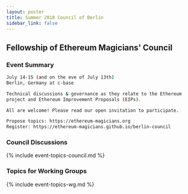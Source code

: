 ```yaml
---
layout: poster
title: Summer 2018 Council of Berlin
sidebar_link: false
---
```


## Fellowship of Ethereum Magicians' Council

### Event Summary

``` bash
July 14-15 (and on the eve of July 13th)
Berlin, Germany at c-base

Technical discussions & governance as they relate to the Ethereum 
project and Ethereum Improvement Proposals (EIPs).

All are welcome! Please read our open invitation to participate.

Propose topics: https://ethereum-magicians.org
Register: https://ethereum-magicians.github.io/berlin-council
```


### Council Discussions

{% include event-topics-council.md %}

### Topics for Working Groups

{% include event-topics-wg.md %}

